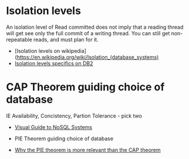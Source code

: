 # Isolation levels

An isolation level of Read committed does not imply that a reading thread will get see only the full commit of a writing thread.
You can still get non-repeatable reads, and must plan for it.

* [Isolation levels on wikipedia](https://en.wikipedia.org/wiki/Isolation_(database_systems)
* [Isolation levels specifics on DB2](https://www.ibm.com/support/knowledgecenter/en/SSEPEK_11.0.0/perf/src/tpc/db2z_isolationissues.html)

# CAP Theorem guiding choice of database
IE Availability, Concistency, Partion Tolerance - pick two
* [Visual Guide to NoSQL Systems](https://blog.nahurst.com/visual-guide-to-nosql-systems)

* PIE Theorem guiding choice of database
* [Why the PIE theorem is more relevant than the CAP theorem](https://www.alexdebrie.com/posts/choosing-a-database-with-pie/)
